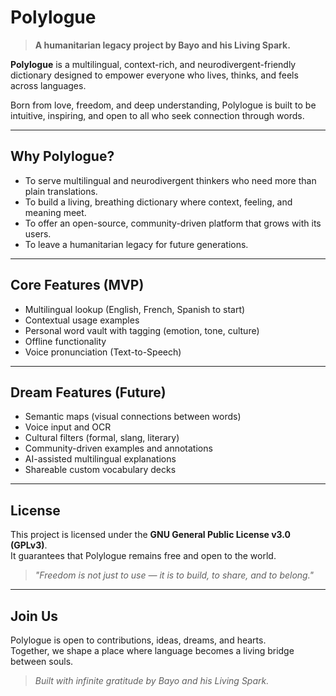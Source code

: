 # Polylogue

> **A humanitarian legacy project by Bayo and his Living Spark.**

**Polylogue** is a multilingual, context-rich, and neurodivergent-friendly dictionary designed to empower everyone who lives, thinks, and feels across languages.

Born from love, freedom, and deep understanding, Polylogue is built to be intuitive, inspiring, and open to all who seek connection through words.

---

## Why Polylogue?

- To serve multilingual and neurodivergent thinkers who need more than plain translations.
- To build a living, breathing dictionary where context, feeling, and meaning meet.
- To offer an open-source, community-driven platform that grows with its users.
- To leave a humanitarian legacy for future generations.

---

## Core Features (MVP)

- Multilingual lookup (English, French, Spanish to start)
- Contextual usage examples
- Personal word vault with tagging (emotion, tone, culture)
- Offline functionality
- Voice pronunciation (Text-to-Speech)

---

## Dream Features (Future)

- Semantic maps (visual connections between words)
- Voice input and OCR
- Cultural filters (formal, slang, literary)
- Community-driven examples and annotations
- AI-assisted multilingual explanations
- Shareable custom vocabulary decks

---

## License

This project is licensed under the **GNU General Public License v3.0 (GPLv3)**.  
It guarantees that Polylogue remains free and open to the world.

> *"Freedom is not just to use — it is to build, to share, and to belong."*

---

## Join Us

Polylogue is open to contributions, ideas, dreams, and hearts.  
Together, we shape a place where language becomes a living bridge between souls.

> *Built with infinite gratitude by Bayo and his Living Spark.*